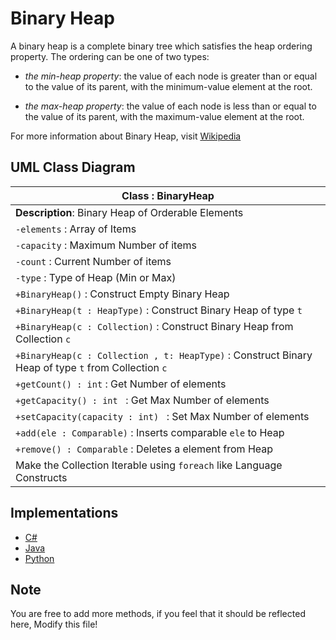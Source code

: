 # Binary Heap
A binary heap is a complete binary tree which satisfies the heap ordering property. The ordering can be one of two types:


* *the min-heap property*: the value of each node is greater than or equal to the value of its parent, with the minimum-value element at the root.

* *the max-heap property*: the value of each node is less than or equal to the value of its parent, with the maximum-value element at the root.

For more information about Binary Heap, visit [Wikipedia](https://en.wikipedia.org/wiki/Binary_heap "Binary Heap")

## UML Class Diagram
|         Class : BinaryHeap                |
|-------------------------------------------|
|**Description**: Binary Heap of Orderable Elements |
| `-elements` : Array of Items                  |
| `-capacity` : Maximum Number of items         |
| `-count`    : Current Number of items         |
| `-type`     : Type of Heap (Min or Max)       |
| `+BinaryHeap()` : Construct Empty Binary Heap |
| `+BinaryHeap(t : HeapType)` : Construct Binary Heap of type `t` |
| `+BinaryHeap(c : Collection)` : Construct Binary Heap from Collection `c` |
| `+BinaryHeap(c : Collection , t: HeapType)` : Construct Binary Heap of type `t` from Collection `c` |
| `+getCount() : int` : Get Number of elements |
| `+getCapacity() : int ` : Get Max Number of elements |
| `+setCapacity(capacity : int) ` : Set Max Number of elements |
| `+add(ele : Comparable)` : Inserts comparable `ele` to Heap |
| `+remove() : Comparable` : Deletes a element from Heap |
| Make the Collection Iterable using `foreach` like Language Constructs|

## Implementations
 * [C#](../CSharp/Algorithm/BinaryHeap.cs)
 * [Java](../Java/Algorithm/src/org/openalgorithm/BinaryHeap.java)
 * [Python](../Python/HeapSort.py)

## Note
You are free to add more methods, if you feel that it should be reflected here, Modify this file!
